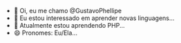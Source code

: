 - 👋 Oi, eu me chamo @GustavoPhellipe
- 👀 Eu estou interessado em aprender novas linguagens...
- 🌱 Atualmente estou aprendendo PHP...
- 😄 Pronomes: Eu/Ela...

<!---
GustavoPhellipe/GustavoPhellipe is a ✨ special ✨ repository because its `README.md` (this file) appears on your GitHub profile.
You can click the Preview link to take a look at your changes.
--->
